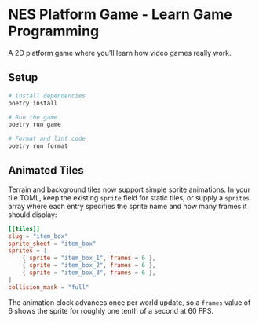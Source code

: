 # NES Platform Game - Learn Game Programming

A 2D platform game where you'll learn how video games really work.

## Setup

```bash
# Install dependencies
poetry install

# Run the game
poetry run game

# Format and lint code
poetry run format
```

## Animated Tiles

Terrain and background tiles now support simple sprite animations. In your tile
TOML, keep the existing `sprite` field for static tiles, or supply a `sprites`
array where each entry specifies the sprite name and how many frames it should
display:

```toml
[[tiles]]
slug = "item_box"
sprite_sheet = "item_box"
sprites = [
    { sprite = "item_box_1", frames = 6 },
    { sprite = "item_box_2", frames = 6 },
    { sprite = "item_box_3", frames = 6 },
]
collision_mask = "full"
```

The animation clock advances once per world update, so a `frames` value of 6
shows the sprite for roughly one tenth of a second at 60 FPS.
